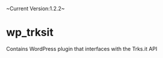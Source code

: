 ~Current Version:1.2.2~

wp_trksit
=========

Contains WordPress plugin that interfaces with the Trks.it API
